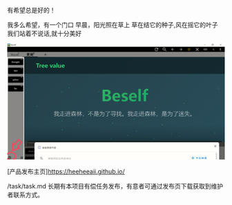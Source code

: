 有希望总是好的！

我多么希望，有一个门口 
早晨，阳光照在草上 
草在结它的种子,风在摇它的叶子 
我们站着不说话,就十分美好

![1.png](img/1.png)



[产品发布主页]https://heeheeaii.github.io/

/task/task.md 长期有本项目有偿任务发布，有意者可通过发布页下载获取到维护者联系方式。
